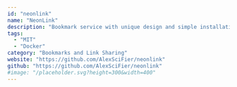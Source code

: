 ```yaml
---
id: "neonlink"
name: "NeonLink"
description: "Bookmark service with unique design and simple installation with Docker."
tags:
  - "MIT"
  - "Docker"
category: "Bookmarks and Link Sharing"
website: "https://github.com/AlexSciFier/neonlink"
github: "https://github.com/AlexSciFier/neonlink"
#image: "/placeholder.svg?height=300&width=400"
---
```


